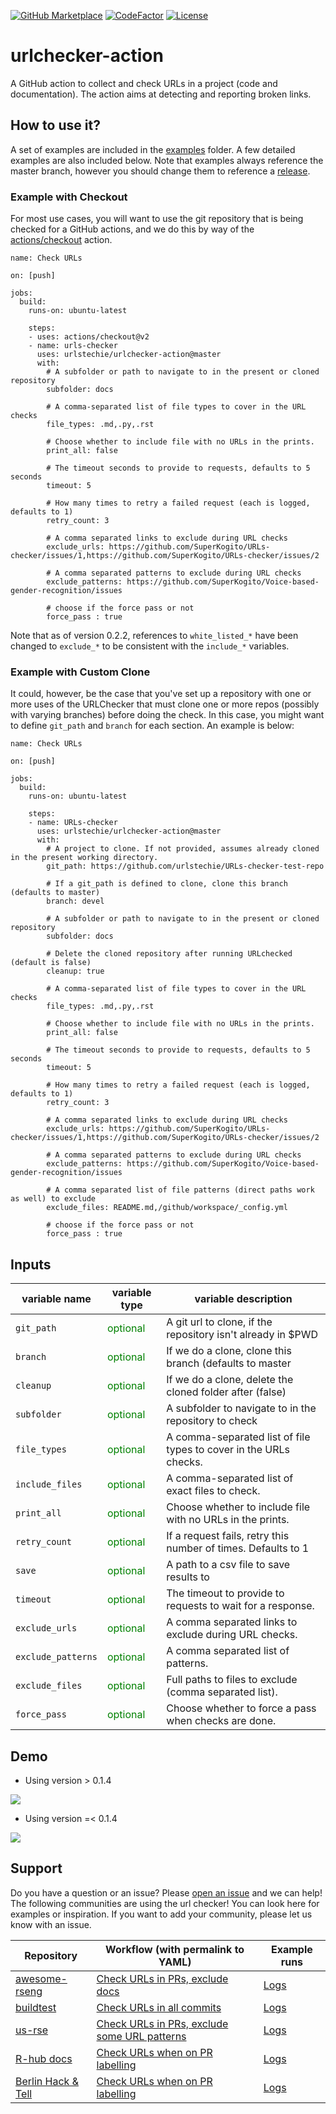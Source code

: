 [![GitHub Marketplace](https://img.shields.io/static/v1?label=Marketplace&message=urlchecker-action&color=blue?style=flat&logo=github)](https://github.com/marketplace/actions/urlchecker-action)
[![CodeFactor](https://www.codefactor.io/repository/github/urlstechie/urlchecker-action/badge)](https://www.codefactor.io/repository/github/urlstechie/urlchecker-action)
[![License](https://img.shields.io/badge/license-MIT-brightgreen)](https://github.com/urlstechie/urlchecker-action/blob/master/LICENSE)

# urlchecker-action

A GitHub action to collect and check URLs in a project (code and documentation).
The action aims at detecting and reporting broken links.

## How to use it?

A set of examples are included in the [examples](examples) folder. A few detailed 
examples are also included below. Note that examples always reference the master branch,
however you should change them to reference a [release](https://github.com/urlstechie/urlchecker-action/releases).

### Example with Checkout

For most use cases, you will want to use the git repository that is being checked
for a GitHub actions, and we do this by way of the [actions/checkout](https://github.com/actions/checkout) action.

```
name: Check URLs

on: [push]

jobs:
  build:
    runs-on: ubuntu-latest

    steps:
    - uses: actions/checkout@v2
    - name: urls-checker
      uses: urlstechie/urlchecker-action@master
      with:
        # A subfolder or path to navigate to in the present or cloned repository
        subfolder: docs

        # A comma-separated list of file types to cover in the URL checks
        file_types: .md,.py,.rst

        # Choose whether to include file with no URLs in the prints.
        print_all: false

        # The timeout seconds to provide to requests, defaults to 5 seconds
        timeout: 5

        # How many times to retry a failed request (each is logged, defaults to 1)
        retry_count: 3

        # A comma separated links to exclude during URL checks
        exclude_urls: https://github.com/SuperKogito/URLs-checker/issues/1,https://github.com/SuperKogito/URLs-checker/issues/2

        # A comma separated patterns to exclude during URL checks
        exclude_patterns: https://github.com/SuperKogito/Voice-based-gender-recognition/issues

        # choose if the force pass or not
        force_pass : true
```

Note that as of version 0.2.2, references to `white_listed_*` have been changed to
`exclude_*` to be consistent with the `include_*` variables.


### Example with Custom Clone

It could, however, be the case that you've set up a repository with one or more uses of the URLChecker
that must clone one or more repos (possibly with varying branches) before doing the check.
In this case, you might want to define `git_path` and `branch` for each section.
An example is below:

```
name: Check URLs

on: [push]

jobs:
  build:
    runs-on: ubuntu-latest

    steps:
    - name: URLs-checker
      uses: urlstechie/urlchecker-action@master
      with:
        # A project to clone. If not provided, assumes already cloned in the present working directory.
        git_path: https://github.com/urlstechie/URLs-checker-test-repo

        # If a git_path is defined to clone, clone this branch (defaults to master)
        branch: devel

        # A subfolder or path to navigate to in the present or cloned repository
        subfolder: docs

        # Delete the cloned repository after running URLchecked (default is false)
        cleanup: true

        # A comma-separated list of file types to cover in the URL checks
        file_types: .md,.py,.rst

        # Choose whether to include file with no URLs in the prints.
        print_all: false

        # The timeout seconds to provide to requests, defaults to 5 seconds
        timeout: 5

        # How many times to retry a failed request (each is logged, defaults to 1)
        retry_count: 3

        # A comma separated links to exclude during URL checks
        exclude_urls: https://github.com/SuperKogito/URLs-checker/issues/1,https://github.com/SuperKogito/URLs-checker/issues/2

        # A comma separated patterns to exclude during URL checks
        exclude_patterns: https://github.com/SuperKogito/Voice-based-gender-recognition/issues

        # A comma separated list of file patterns (direct paths work as well) to exclude
        exclude_files: README.md,/github/workspace/_config.yml

        # choose if the force pass or not
        force_pass : true
```
## Inputs


| variable name               | variable type                                |      variable description                                        |
|-----------------------------|----------------------------------------------|------------------------------------------------------------------|
| `git_path`                  | <span style="color:green"> optional </span>  | A git url to clone, if the repository isn't already in $PWD      |
| `branch`                    | <span style="color:green"> optional </span>  | If we do a clone, clone this branch (defaults to master          |
| `cleanup`                   | <span style="color:green"> optional </span>  | If we do a clone, delete the cloned folder after (false)         |
| `subfolder`                 | <span style="color:green"> optional </span>  | A subfolder to navigate to in the repository to check            |
| `file_types`                | <span style="color:green"> optional </span>  | A comma-separated list of file types to cover in the URLs checks.|
| `include_files`             | <span style="color:green"> optional </span>  | A comma-separated list of exact files to check.                  |
| `print_all`                 | <span style="color:green"> optional </span>  | Choose whether to include file with no URLs in the prints.       |
| `retry_count`               | <span style="color:green"> optional </span>  | If a request fails, retry this number of times. Defaults to 1    |
| `save`                      | <span style="color:green"> optional </span>  | A path to a csv file to save results to                          |
| `timeout`                   | <span style="color:green"> optional </span>  | The timeout to provide to requests to wait for a response.       |
| `exclude_urls`              | <span style="color:green"> optional </span>  | A comma separated links to exclude during URL checks.            |
| `exclude_patterns`          | <span style="color:green"> optional </span>  | A comma separated list of patterns.         |
| `exclude_files`             | <span style="color:green"> optional </span>  | Full paths to files to exclude (comma separated list).           |
| `force_pass`                | <span style="color:green"> optional </span>  | Choose whether to force a pass when checks are done.             |

## Demo
- Using version > 0.1.4
<img src="demo2.gif"/>

- Using version =< 0.1.4
<img src="demo.gif"/>

## Support

Do you have a question or an issue? Please [open an issue](https://github.com/urlstechie/urlchecker-action/issues) and we can help!
The following communities are using the url checker! You can look here for examples
or inspiration. If you want to add your community, please let us know with an issue.

| Repository                                                                                          | Workflow (with permalink to YAML) | Example runs |
|-----------------------------------------------------------------------------------------------------|-----------------------------------|-------------|
| [awesome-rseng](https://github.com/rseng/awesome-rseng)  | [Check URLs in PRs, exclude docs](https://github.com/rseng/awesome-rseng/blob/5f5cb78f8392cf10aec2f3952b305ae9611029c2/.github/workflows/urlchecker.yml)                                   | [Logs](https://github.com/rseng/awesome-rseng/actions?query=workflow%3AURLChecker) |
| [buildtest](https://github.com/buildtesters/buildtest) |  [Check URLs in all commits](https://github.com/buildtesters/buildtest/blob/v0.9.1/.github/workflows/urlchecker.yml)  |  [Logs](https://github.com/HPC-buildtest/buildtest-framework/actions?query=workflow%3A%22Check+URLs%22)           |
| [us-rse](https://github.com/USRSE/usrse.github.io) |  [Check URLs in PRs, exclude some URL patterns](https://github.com/USRSE/usrse.github.io/blob/abcbed5f5703e0d46edb9e8850eea8bb623e3c1c/.github/workflows/urlchecker.yml)                                 |      [Logs](https://github.com/USRSE/usrse.github.io/actions?query=workflow%3A%22Check+URLs%22)       |
| [R-hub docs](https://github.com/r-hub/docs)  | [Check URLs when on PR labelling](https://github.com/r-hub/docs/blob/bc1eac71206f7cb96ca00148dcf3b46c6d25ada4/.github/workflows/pr.yml) |  [Logs](https://github.com/r-hub/docs/actions?query=workflow%3ACommands)  |
| [Berlin Hack & Tell](https://github.com/berlin-hack-and-tell/berlinhackandtell.rocks)  | [Check URLs when on PR labelling](https://github.com/berlin-hack-and-tell/berlinhackandtell.rocks/blob/master/.github/workflows/urlchecker-pr-label.yml) |  [Logs](https://github.com/berlin-hack-and-tell/berlinhackandtell.rocks/actions?query=workflow%3ACommands)  |
